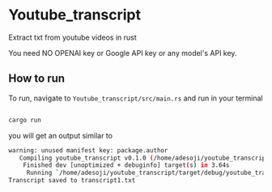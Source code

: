 # Youtube_transcript

Extract txt from youtube videos in rust

You need NO OPENAI key or Google API key or any model's API key.

## How to run

To run, navigate to `Youtube_transcript/src/main.rs` and run in your terminal

```bash

cargo run

```

you will get an output similar to

```bash
warning: unused manifest key: package.author
   Compiling youtube_transcript v0.1.0 (/home/adesoji/youtube_transcript)
    Finished dev [unoptimized + debuginfo] target(s) in 3.64s
     Running `/home/adesoji/youtube_transcript/target/debug/youtube_transcript`
Transcript saved to transcript1.txt

```
